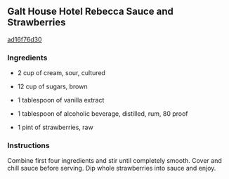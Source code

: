 ## Galt House Hotel Rebecca Sauce and Strawberries

[ad16f76d30](http://www.food.com/recipe/galt-house-hotel-rebecca-sauce-and-strawberries-245826)

### Ingredients

 - 2 cup of cream, sour, cultured

 - 12 cup of sugars, brown

 - 1 tablespoon of vanilla extract

 - 1 tablespoon of alcoholic beverage, distilled, rum, 80 proof

 - 1 pint of strawberries, raw

### Instructions

Combine first four ingredients and stir until completely smooth. Cover and chill sauce before serving. Dip whole strawberries into sauce and enjoy.